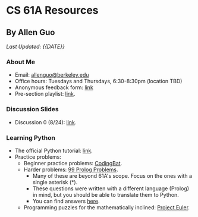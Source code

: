 # CS 61A Resources

## By Allen Guo

*Last Updated: {{DATE}}*

### About Me

* Email: [allenguo@berkeley.edu](mailto:allenguo@berkeley.edu)
* Office hours: Tuesdays and Thursdays, 6:30-8:30pm (location TBD)
* Anonymous feedback form: [link](https://docs.google.com/forms/d/e/1FAIpQLSfeahd-Mjg09o-I0IcY_J5a21RgTkSWCorfJZWJ-hLNuXxqWA/viewform)
* Pre-section playlist: [link](https://open.spotify.com/user/lightningatdawn/playlist/63adRZRYaEPTOysaeGy7zv).

### Discussion Slides

* Discussion 0 (8/24): [link](slides/disc0.html).
<!-- * Discussion 1 (8/31): [link](slides/disc1.html). -->

### Learning Python

* The official Python tutorial: [link](https://docs.python.org/3/tutorial/index.html).
* Practice problems:
    * Beginner practice problems: [CodingBat](http://codingbat.com/python).
    * Harder problems: [99 Prolog Problems](https://sites.google.com/site/prologsite/prolog-problems).
        * Many of these are beyond 61A's scope. Focus on the ones with a single asterisk (*).
        * These questions were written with a different language (Prolog) in mind, but you should be able to translate them to Python.
        * You can find answers [here](https://wiki.python.org/moin/ProblemSets/99%20Prolog%20Problems%20Solutions).
    * Programming puzzles for the mathematically inclined: [Project Euler](https://projecteuler.net/).
    <!--
* Interested in how a programming language is specified? Check out the [language reference](https://docs.python.org/3/reference/index.html). It tells you *exactly* what is valid Python and what isn't.
    * As the intro says, there are actually many implementations of Python. Don't forget that the Python interpreter is itself a program&mdash;in fact, it can be written in Python! More on this later.
* Real-world Python
    * Know the [built-in functions](https://docs.python.org/3/library/functions.html).
    * Know [collections](https://docs.python.org/2/library/collections.html) and [itertools](https://docs.python.org/3/library/itertools.html).
    * Know pdb.
    -->

### Part I: Functional Abstraction

* Need practice with recursion?
    * Do some problems from [String-2](http://codingbat.com/python/String-2) and [List-2](http://codingbat.com/python/List-2) at CodingBat. Force yourself to use recursion instead of loops or built-in functions.
    * Similarly, check out the [lists section](https://sites.google.com/site/prologsite/prolog-problems/1) of 99 Prolog Problems.

### Part II: Data Abstraction
### Part III: Objects and Sequences
### Part IV: Interpreters and Data

### Inspiration and Wisdom

* ["Advice for Computer Science College Students"](http://joelonsoftware.com/articles/CollegeAdvice.html) from Joel Spolsky, blogger extraordinaire and cofounder of Stack Overflow (among other things).
* ["How To Be Effective"](http://www.pgbovine.net/productivity-tips.htm) by Philip J. Guo (no relation).
* ["The Comparison Trap"](http://99u.com/articles/33341/comparison-trap-envy-jealous-success-coworkers-friends) by Lauren Bacon.
* ["Why *SICP* Matters"](https://web.archive.org/web/20170609065124/https://people.eecs.berkeley.edu/~bh/sicp.html) by Brian Harvey.
* [*50 Ways to Excel in Your First Job (and in Life)*](https://smile.amazon.com/Ways-Excel-Your-First-Life/dp/1530630134/) by Antonio Neves.

### Internships and Interviews

* From r/cscareerquestions: [internships FAQ](https://www.reddit.com/r/cscareerquestions/wiki/faq_internships) and [resume advice](https://www.reddit.com/r/cscareerquestions/comments/25u0eo/could_we_create_a_basic_undergrad_resume/chktg4y/).
* Curated list of companies accepting applications: [link](http://www.intern.supply/).
* Passing the average interview requires knowledge from both 61A and 61B, so plan to study ahead.
    * The most popular interview prep book is *[CTCI](https://smile.amazon.com/gp/product/0984782850/ref=pd_sbs_14_t_0?ie=UTF8&psc=1&refRID=5FQD69BDFX5C08415N34)*. It's worth getting.
* Freshmen are at a heavy disadvantage compared to sophomores and juniors.
    * Take advantage of freshmen-specific programs. See [here](https://www.martystepp.com/cs-internships-for-freshmen/).
    * If you get a lot of rejections, don't take it personally. Try again next year!
* Coding interview tips: [link](https://www.interviewcake.com/article/python/coding-interview-tips).
* Lists of practice questions: [link 1](http://maxnoy.com/interviews.html), [link 2](http://www.programcreek.com/2012/11/top-10-algorithms-for-coding-interview/), [link 3](https://techiedelight.quora.com/500-Data-structures-and-algorithms-interview-questions-and-their-solutions).

### Life After CS 61A

* CS draft schedule (i.e., who's teaching what): [link](https://www2.eecs.berkeley.edu/Scheduling/CS/schedule-draft.html).
* Crowdsourced advice from the CS Facebook group: [link](https://docs.google.com/document/d/1qgPEICPPCAI2T7On8gJ7kle8gaMivHu337ps4q_psdI/edit).
* HKN's guide to EE/CS courses: [link](https://hkn.eecs.berkeley.edu/courseguides).
* Course advice for aspiring data scientists, by Khoa Tran: [link](https://kqdtran.github.io/so-i-heard-youre-an-aspiring-golden-bear-data-scient-ish/index.html).

### I Still Have Questions!

Email me at [allenguo@berkeley.edu](mailto:allenguo@berkeley.edu).
